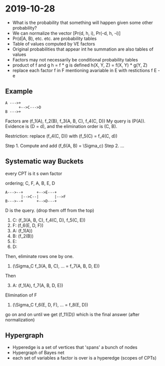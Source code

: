 # 2019-10-28

* What is the probability that something will happen given some other probability?
* We can normalize the vector [Pr(d, h, i), Pr(-d, h, -i)]
* Pr(d|A, B), etc. etc. are probability tables
* Table of values computed by VE factors
* Original probabilities that appear int he summation are also tables of values
* Factors may not necessarily be conditional probability tables
* product of f and g h = f * g is defined h(X, Y, Z) = f(X, Y) * g(Y, Z)
* replace each factor f in F mentioning avariable in E with restictions f E - e


## Example

```
A --->+
      +-->C--->D
B --->+
```

Factors are \(f_1(A), f_2(B), f_3(A, B, C), f_4(C, D)\)
My query is \(P(A)\). Evidence is \(D = d\), and the elimination order is \(C, B\).

Restriction: replace \(f_4(C, D)\) with \(f_5(C) = f_4(C, d)\)

Step 1. Compute and add \(f_6(A, B) = \Sigma_c\)
Step 2. ...

## Systematic way Buckets

every CPT is it s own factor

ordering; C, F, A, B, E, D

```
A--->--+      +-->E---+
       |-->C--|       |-->F
B--->--+      +-->D---+
```

D is the query.
(drop them off from the top)

1. C: \(f_3(A, B, C), f_4(C, D), f_5(C, E)\)
2. F: \(f_6(E, D, F)\)
3. A: \(f_1(A)\)
4. B: \(f_2(B)\)
5. E: 
6. D:

Then, eliminate rows one by one. 
1. \(\Sigma_C f_3(A, B, C), ... = f_7(A, B, D, E)\)

Then 

3. A: \(f_1(A), f_7(A, B, D, E)\)

Elimination of F
1. \(\Sigma_C f_6(E, D, F), ... = f_8(E, D)\)

go on and on until we get \(f_11(D)\) which is the final answer (after normalization)

## Hypergraph
* Hyperedge is a set of vertices that 'spans' a bunch of nodes
* Hypergraph of Bayes net
* each set of variables a factor is over is a hyperedge (scopes of CPTs)
